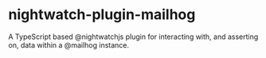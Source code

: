 # nightwatch-plugin-mailhog
A TypeScript based @nightwatchjs plugin for interacting with, and asserting on, data within a @mailhog instance.
